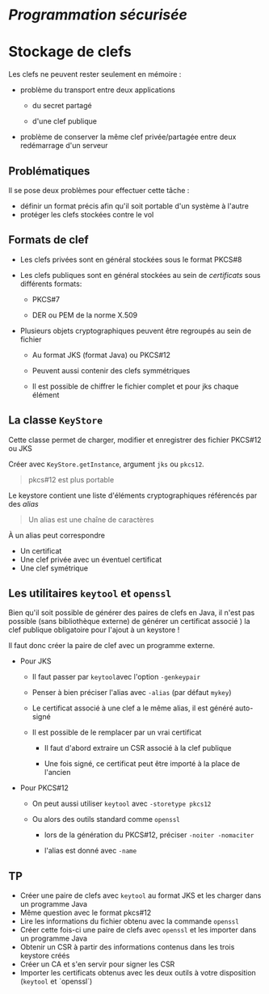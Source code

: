 *Programmation sécurisée*
=========================

Stockage de clefs
=================

Les clefs ne peuvent rester seulement en mémoire :

- problème du transport entre deux applications

    - du secret partagé

    - d'une clef publique

- problème de conserver la même clef privée/partagée entre deux redémarrage d'un serveur

Problématiques
--------------

Il se pose deux problèmes pour effectuer cette tâche :

- définir un format précis afin qu'il soit portable d'un système à l'autre
- protéger les clefs stockées contre le vol

Formats de clef
---------------

- Les clefs privées sont en général stockées sous le format PKCS#8

- Les clefs publiques sont en général stockées au sein de *certificats* sous différents formats:

  - PKCS#7

  - DER ou PEM de la norme X.509

- Plusieurs objets cryptographiques peuvent être regroupés au sein de fichier

  - Au format JKS (format Java) ou PKCS#12

  - Peuvent aussi contenir des clefs symmétriques

  - Il est possible de chiffrer le fichier complet et pour jks chaque élément

La classe `KeyStore`
--------------------

Cette classe permet de charger, modifier et enregistrer des fichier PKCS#12 ou JKS

Créer avec `KeyStore.getInstance`, argument `jks` ou `pkcs12`.

> pkcs#12 est plus portable

Le keystore contient une liste d'éléments cryptographiques référencés par des *alias*
> Un alias est une chaîne de caractères

À un alias peut correspondre

- Un certificat
- Une clef privée avec un éventuel certificat
- Une clef symétrique

Les utilitaires `keytool` et `openssl`
--------------------------------------

Bien qu'il soit possible de générer des paires de clefs en Java, il n'est pas possible (sans bibliothèque externe) de générer un certificat associé ) la clef publique obligatoire pour l'ajout à un keystore !

Il faut donc créer la paire de clef avec un programme externe.

- Pour JKS

  - Il faut passer par `keytool`avec l'option `-genkeypair`

  - Penser à bien préciser l'alias avec `-alias` (par défaut `mykey`)
  
  - Le certificat associé à une clef a le même alias, il est généré auto-signé
  
  - Il est possible de le remplacer par un vrai certificat

     - Il faut d'abord extraire un CSR associé à la clef publique
     
     - Une fois signé, ce certificat peut être importé à la place de l'ancien

- Pour PKCS#12

  - On peut aussi utiliser `keytool` avec `-storetype pkcs12`

  - Ou alors des outils standard comme `openssl`

     - lors de la génération du PKCS#12, préciser `-noiter -nomaciter`
    
     - l'alias est donné avec `-name`

TP
--

 - Créer une paire de clefs avec `keytool` au format JKS et les charger dans un programme Java
 - Même question avec le format pkcs#12
 - Lire les informations du fichier obtenu avec la commande `openssl`
 - Créer cette fois-ci une paire de clefs avec `openssl` et les importer dans un programme Java
 - Obtenir un CSR à partir des informations contenus dans les trois keystore créés
 - Créer un CA et s'en servir pour signer les CSR
 - Importer les certificats obtenus avec les deux outils à votre disposition (`keytool` et ˋopenssl`)
